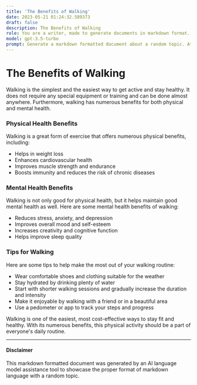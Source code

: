 ```yaml
---
title: 'The Benefits of Walking'
date: 2023-05-21 01:24:32.589373
draft: false
description: The Benefits of Walking
role: You are a writer, made to generate documents in markdown format. It is very important that all of the documents you generate are in valid markdown format.
model: gpt-3.5-turbo
prompt: Generate a markdown formatted document about a random topic. At the bottom, include a disclaimer explaining that the document was generated by you. The first line of the document should be the title. Make sure that the entire document is in proper markdown format, using a mix of various tags to make the document visually appealing.
---
```


# The Benefits of Walking 

Walking is the simplest and the easiest way to get active and stay healthy. It does not require any special equipment or training and can be done almost anywhere. Furthermore, walking has numerous benefits for both physical and mental health.

### Physical Health Benefits

Walking is a great form of exercise that offers numerous physical benefits, including:

- Helps in weight loss
- Enhances cardiovascular health
- Improves muscle strength and endurance
- Boosts immunity and reduces the risk of chronic diseases

### Mental Health Benefits

Walking is not only good for physical health, but it helps maintain good mental health as well. Here are some mental health benefits of walking:

- Reduces stress, anxiety, and depression
- Improves overall mood and self-esteem
- Increases creativity and cognitive function
- Helps improve sleep quality

### Tips for Walking

Here are some tips to help make the most out of your walking routine:

- Wear comfortable shoes and clothing suitable for the weather
- Stay hydrated by drinking plenty of water
- Start with shorter walking sessions and gradually increase the duration and intensity
- Make it enjoyable by walking with a friend or in a beautiful area
- Use a pedometer or app to track your steps and progress

Walking is one of the easiest, most cost-effective ways to stay fit and healthy. With its numerous benefits, this physical activity should be a part of everyone's daily routine.

---

#### Disclaimer 
This markdown formatted document was generated by an AI language model assistance tool to showcase the proper format of markdown language with a random topic.